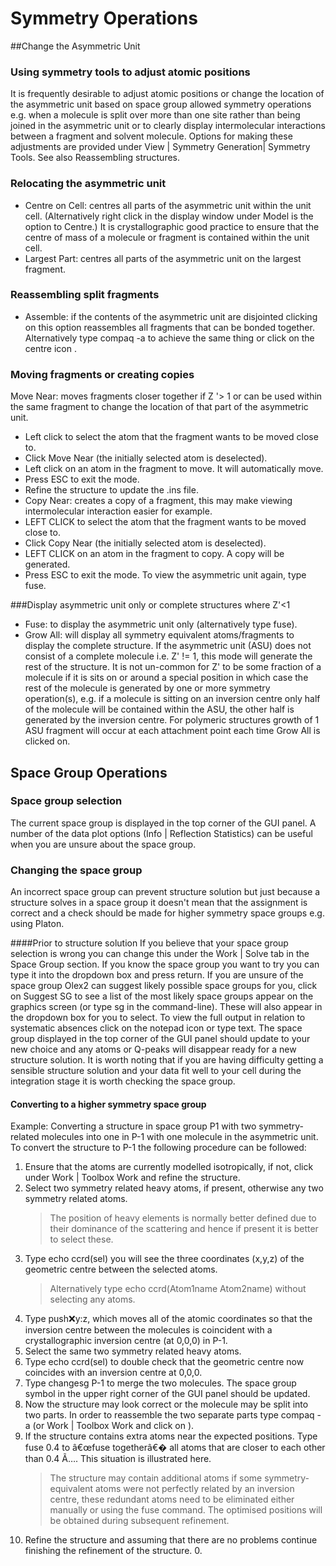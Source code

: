 # Symmetry Operations

##Change the Asymmetric Unit

### Using symmetry tools to adjust atomic positions
It is frequently desirable to adjust atomic positions or change the location of the asymmetric unit based on space group allowed symmetry operations e.g. when a molecule is split over more than one site rather than being joined in the asymmetric unit or to clearly display intermolecular interactions between a fragment and solvent molecule. Options for making these adjustments are provided under View | Symmetry Generation| Symmetry Tools. See also Reassembling structures.

### Relocating the asymmetric unit
- Centre on Cell: centres all parts of the asymmetric unit within the unit cell. (Alternatively right click in the display window under Model is the option to Centre.) It is crystallographic good practice to ensure that the centre of mass of a molecule or fragment is contained within the unit cell.
- Largest Part: centres all parts of the asymmetric unit on the largest fragment. 

### Reassembling split fragments
- Assemble: if the contents of the asymmetric unit are disjointed clicking on this option reassembles all fragments that can be bonded together. Alternatively type compaq -a to achieve the same thing or click on the centre icon  . 

### Moving fragments or creating copies
Move Near: moves fragments closer together if Z '> 1 or can be used within the same fragment to change the location of that part of the asymmetric unit.
- Left click to select the atom that the fragment wants to be moved close to.
- Click Move Near (the initially selected atom is deselected).
- Left click on an atom in the fragment to move. It will automatically move.
- Press ESC to exit the mode.
- Refine the structure to update the .ins file.
- Copy Near: creates a copy of a fragment, this may make viewing intermolecular interaction easier for example.
- LEFT CLICK to select the atom that the fragment wants to be moved close to.
- Click Copy Near (the initially selected atom is deselected).
- LEFT CLICK on an atom in the fragment to copy. A copy will be generated.
- Press ESC to exit the mode. To view the asymmetric unit again, type fuse.

###Display asymmetric unit only or complete structures where Z'<1
- Fuse: to display the asymmetric unit only (alternatively type fuse).
- Grow All: will display all symmetry equivalent atoms/fragments to display the complete structure.
If the asymmetric unit (ASU) does not consist of a complete molecule i.e. Z' != 1, this mode will generate the rest of the structure. It is not un-common for Z' to be some fraction of a molecule if it is sits on or around a special position in which case the rest of the molecule is generated by one or more symmetry operation(s), e.g. if a molecule is sitting on an inversion centre only half of the molecule will be contained within the ASU, the other half is generated by the inversion centre. For polymeric structures growth of 1 ASU fragment will occur at each attachment point each time Grow All is clicked on.

## Space Group Operations
### Space group selection
The current space group is displayed in the top corner of the GUI panel.
A number of the data plot options (Info | Reflection Statistics) can be useful when you are unsure about the space group.

### Changing the space group
An incorrect space group can prevent structure solution but just because a structure solves in a space group it doesn't mean that the assignment is correct and a check should be made for higher symmetry space groups e.g. using Platon.

####Prior to structure solution
If you believe that your space group selection is wrong you can change this under the Work | Solve tab in the Space Group section. 
If you know the space group you want to try you can type it into the dropdown box and press return. 
If you are unsure of the space group Olex2 can suggest likely possible space groups for you, click on Suggest SG to see a list of the most likely space groups appear on the graphics screen (or type sg in the command-line). These will also appear in the dropdown box for you to select.
To view the full output in relation to systematic absences click on the notepad icon or type text. The space group displayed in the top corner of the GUI panel should update to your new choice and any atoms or Q-peaks will disappear ready for a new structure solution. It is worth noting that if you are having difficulty getting a sensible structure solution and your data fit well to your cell during the integration stage it is worth checking the space group. 

#### Converting to a higher symmetry space group
Example: Converting a structure in space group P1 with two symmetry-related molecules into one in P-1 with one molecule in the asymmetric unit. 
To convert the structure to P-1 the following procedure can be followed:
1.	Ensure that the atoms are currently modelled isotropically, if not, click   under Work | Toolbox Work and refine the structure.
2.	Select two symmetry related heavy atoms, if present, otherwise any two symmetry related atoms.
	>The position of heavy elements is normally better defined due to their dominance of the scattering and hence if present it is better to select these.
3.	Type echo ccrd(sel) you will see the three coordinates (x,y,z) of the geometric centre between the selected atoms.
	>Alternatively type echo ccrd(Atom1name Atom2name) without selecting any atoms.
4.	Type push:x:y:z, which moves all of the atomic coordinates so that the inversion centre between the molecules is coincident with a crystallographic inversion centre (at 0,0,0) in P-1.
5.	Select the same two symmetry related heavy atoms. 
6.	Type echo ccrd(sel) to double check that the geometric centre now coincides with an inversion centre at 0,0,0.
7.	Type changesg P-1 to merge the two molecules. The space group symbol in the upper right corner of the GUI panel should be updated.
8.	Now the structure may look correct or the molecule may be split into two parts. In order to reassemble the two separate parts type compaq -a (or Work | Toolbox Work and click on  ).
9.	If the structure contains extra atoms near the expected positions. Type fuse 0.4 to â€œfuse togetherâ€� all atoms that are closer to each other than 0.4 Ã…. This situation is illustrated here.
	>The structure may contain additional atoms if some symmetry-equivalent atoms were not perfectly related by an inversion centre, these redundant atoms need to be eliminated either manually or using the fuse command. The optimised positions will be obtained during subsequent refinement.
10.	Refine the structure and assuming that there are no problems continue finishing the refinement of the structure. 0.